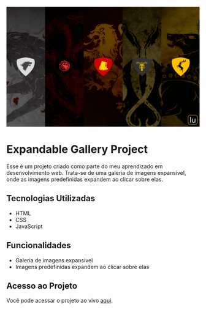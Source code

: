 ![Banner](https://github.com/lugomio/expandable-gallery/raw/master/assets/img/banner.png)

# Expandable Gallery Project

Esse é um projeto criado como parte do meu aprendizado em desenvolvimento web. Trata-se de uma galeria de imagens expansível, onde as imagens predefinidas expandem ao clicar sobre elas.

## Tecnologias Utilizadas

- HTML
- CSS
- JavaScript

## Funcionalidades

- Galeria de imagens expansível
- Imagens predefinidas expandem ao clicar sobre elas

## Acesso ao Projeto

Você pode acessar o projeto ao vivo [aqui](https://lugom.io/projects/expandable-gallery/).